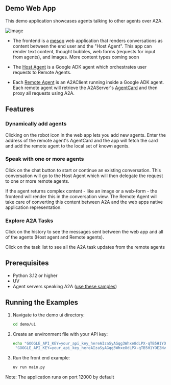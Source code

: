 ## Demo Web App

This demo application showcases agents talking to other agents over A2A. 

![image](/images/a2a_demo_arch.png)

* The frontend is a [mesop](https://github.com/mesop-dev/mesop) web application that renders conversations as content between the end user and the "Host Agent". This app can render text content, thought bubbles, web forms (requests for input from agents), and images. More content types coming soon 

* The [Host Agent](/samples/python/hosts/multiagent/host_agent.py) is a Google ADK agent which orchestrates user requests to Remote Agents. 

* Each [Remote Agent](/samples/python/hosts/multiagent/remote_agent_connection.py) is an A2AClient running inside a Google ADK agent. Each remote agent will retrieve the A2AServer's [AgentCard](https://google.github.io/A2A/#documentation?id=agent-card) and then proxy all requests using A2A. 

## Features

<need quick gif>

### Dynamically add agents
Clicking on the robot icon in the web app lets you add new agents. Enter the address of the remote agent's AgentCard and the app will fetch the card and add the remote agent to the local set of known agents.  

### Speak with one or more agents
Click on the chat button to start or continue an existing conversation. This conversation will go to the Host Agent which will then delegate the request to one or more remote agents. 

If the agent returns complex content - like an image or a web-form - the frontend will render this in the conversation view. The Remote Agent will take care of converting this content between A2A and the web apps native application representation.

### Explore A2A Tasks
Click on the history to see the messages sent between the web app and all of the agents (Host agent and Remote agents). 

Click on the task list to see all the A2A task updates from the remote agents

## Prerequisites

- Python 3.12 or higher
- UV
- Agent servers speaking A2A ([use these samples](/samples/python/agents/README.md))

## Running the Examples

1. Navigate to the demo ui directory:
    ```bash
    cd demo/ui
    ```
2. Create an environment file with your API key:

   ```bash
   echo "GOOGLE_API_KEY=your_api_key_hereAIzaSyAGqg3Whxe8dLPX-qTB5H1YOE2NvuaUMP4" > .env
    "GOOGLE_API_KEY=your_api_key_hereAIzaSyAGqg3Whxe8dLPX-qTB5H1YOE2NvuaUMP4" | Out-File -Encoding utf8 .env
   ```

3. Run the front end example:
    ```bash
    uv run main.py
    ```
Note: The application runs on port 12000 by default
